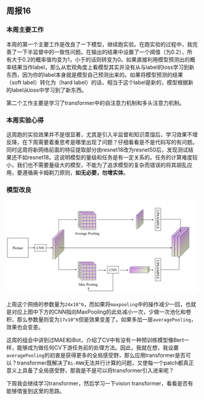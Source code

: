 ## 周报16

### 本周主要工作

本周的第一个主要工作是改良了一下模型，继续跑实验。在跑实验的过程中，我完善了一下半监督中的一致性问题。在输出的结果中设置了一个阈值（为0.2），所有大于0.2的概率值均变为1，小于的话则转变为0。如果直接利用模型预测出的概率结果当作label，那么从宏观角度上看模型其实并没有从与label的loss学习到新东西，因为你的label本身就是模型自己预测出来的。如果将模型预测的结果（soft label）转化为（hard label）的话，相当于这个label是新的，模型根据新的label从loss中学习到了新东西。

第二个工作主要是学习了transformer中的自注意力机制和多头注意力机制。

### 本周实验心得

这周跑的实验效果并不是很显著，尤其是引入半监督和知识蒸馏后，学习效果不增反降，在下周需要着重思考是哪里出现了问题？仔细看看是不是代码写的有问题。同时这周将新网络前面的特征提取部分由resnet18改为resnet50后，发现测试结果还不如resnet18。这说明模型的量级和任务是有一定关系的。任务的计算难度较小，我们也不需要量级大的模型，不能为了追求模型的复杂而错误的将其胡乱应用，要遵循奥卡姆剃刀原则，**如无必要，勿增实体**。

### 模型改良


![image.png](image/image-20211114200419-sikp3qn-2.png)

上周这个网络的参数量为`24x10^6`，而如果将`maxpooling`中的操作减少一回，也就是对应上图中下方的CNN指向MaxPooling的此处减小一次，少做一次池化和卷积，那么参数量则变为`17x10^6`但是效果变差了。如果多加一层`averagePooling`，效果也会变差。

这周的组会中讲到过MAE和iBot，介绍了CV中有没有一种预训练模型像Bert一样，能够成为做任何CV下游任务前的处理方法。因此，我就在想，我设置`averagePooling`的初衷是获得更多的全局感受野，那么应用transformer是否可以？transformer既解决了`Bi-RNN`无法并行计算的问题，又使每一个patch都真正意义上具备了全局感受野，那我是不是可以将transformer引入进来呢？

下周我会继续学习transformer，然后学习一下vision transformer，看看是否有能够借鉴到这里的思路。
